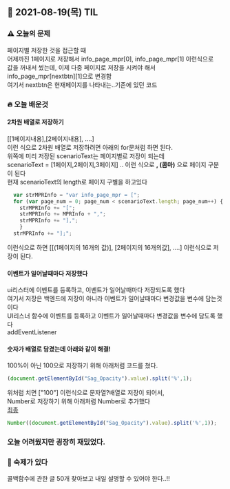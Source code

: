 ## 📆 2021-08-19(목) TIL


### ⚠️ 오늘의 문제  
페이지별 저장한 것을 접근할 때  
어제까진 1페이지로 저장해서 info_page_mpr[0], info_page_mpr[1] 이런식으로  
값을 꺼내서 썼는데, 이제 다중 페이지로 저장을 시켜야 해서  
info_page_mpr[nextbtn][1]으로 변경함  
여기서 nextbtn은 현재페이지를 나타내는..기존에 있던 코드  

### 🔥 오늘 배운것  
#### 2차원 배열로 저장하기
[[1페이지내용],[2페이지내용], ....]  
이런 식으로 2차원 배열로 저장하려면 아래의 for문처럼 하면 된다.  
위쪽에 미리 저장된 scenarioText는 페이지별로 저장이 되는데  
scenarioText = [1페이지,2페이지,3페이지] .. 이런 식으로 **, (콤마)** 으로 페이지 구분이 된다  
현재 scenarioText의 length로 페이지 구별을 하고있다  

```javascript
  var strMPRInfo = "var info_page_mpr = ["; 
  for (var page_num = 0; page_num < scenarioText.length; page_num++) {
    strMPRInfo += "[";
    strMPRInfo += MPRInfo + ",";
    strMPRInfo += "],";
    }
  strMPRInfo += "];";
```
이런식으로 하면 [[(1페이지의 16개의 값)], [2페이지의 16개의값], ....] 이런식으로 저장이 된다.

#### 이벤트가 일어날때마다 저장했다
ui리스터에 이벤트를 등록하고, 이벤트가 일어날때마다 저장되도록 했다    
여기서 저장은 백엔드에 저장이 아니라 이벤트가 일어날때마다 변경값을 변수에 담는것이다  
UI리스너 함수에 이벤트를 등록하고 이벤트가 일어날때마다 변경값을 변수에 담도록 했다  
addEventListener  

#### 숫자가 배열로 담겼는데 아래와 같이 해결!
100%이 아닌 100으로 저장하기 위해 아래처럼 코드를 쳤다.  
```javascript
(document.getElementById("Sag_Opacity").value).split('%',1);
```
위처럼 치면 ["100"] 이런식으로 문자열?배열로 저장이 되어서,  
Number로 저장하기 위해 아래처럼 Number로 추가했다  
<u>최종</u>  
```javascript
Number((document.getElementById("Sag_Opacity").value).split('%',1));
```
### 오늘 어려웠지만 굉장히 재밌었다. 

### 📝 숙제가 있다
콜백함수에 관한 글 50개 찾아보고 내일 설명할 수 있어야 한다..!!
  
